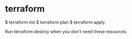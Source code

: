 # terraform

$ terraform init
$ terraform plan
$ terraform apply

Run terraform destroy when you don't need these resources.

